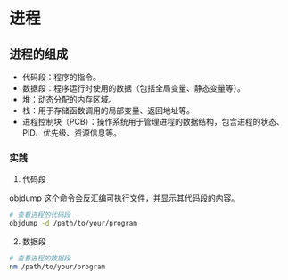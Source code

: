 # 进程

## 进程的组成

- 代码段：程序的指令。
- 数据段：程序运行时使用的数据（包括全局变量、静态变量等）。
- 堆：动态分配的内存区域。
- 栈：用于存储函数调用的局部变量、返回地址等。
- 进程控制块（PCB）：操作系统用于管理进程的数据结构，包含进程的状态、PID、优先级、资源信息等。

### 实践

1. 代码段

objdump 这个命令会反汇编可执行文件，并显示其代码段的内容。

```bash
# 查看进程的代码段
objdump -d /path/to/your/program
```

2. 数据段

```bash
# 查看进程的数据段
nm /path/to/your/program
```
